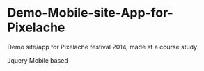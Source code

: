 # Demo-Mobile-site-App-for-Pixelache
Demo site/app  for Pixelache festival 2014, made at a course study

Jquery Mobile based
